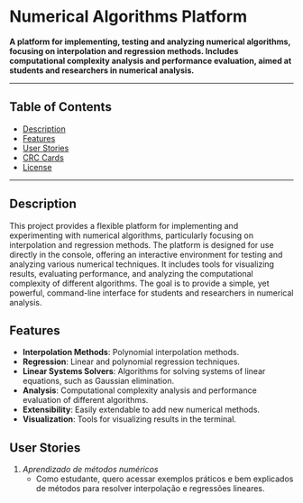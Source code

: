 # Numerical Algorithms Platform
**A platform for implementing, testing and analyzing numerical algorithms, focusing on interpolation and regression methods. Includes computational complexity analysis and performance evaluation, aimed at students and researchers in numerical analysis.**

---

## Table of Contents

- [Description](#description)
- [Features](#features)
- [User Stories](#user-stories)
- [CRC Cards](#crc-cards)
- [License](#contributing)

---

## Description

This project provides a flexible platform for implementing and experimenting with numerical algorithms, particularly focusing on interpolation and regression methods. The platform is designed for use directly in the console, offering an interactive environment for testing and analyzing various numerical techniques. It includes tools for visualizing results, evaluating performance, and analyzing the computational complexity of different algorithms. The goal is to provide a simple, yet powerful, command-line interface for students and researchers in numerical analysis.

## Features
- **Interpolation Methods**: Polynomial interpolation methods.
- **Regression**: Linear and polynomial regression techniques.
- **Linear Systems Solvers**: Algorithms for solving systems of linear equations, such as Gaussian elimination.
- **Analysis**: Computational complexity analysis and performance evaluation of different algorithms.
- **Extensibility**: Easily extendable to add new numerical methods.
- **Visualization**: Tools for visualizing results in the terminal.

## User Stories

1. *Aprendizado de métodos numéricos*
   - Como estudante, quero acessar exemplos práticos e bem explicados de métodos para resolver interpolação e regressões lineares.


